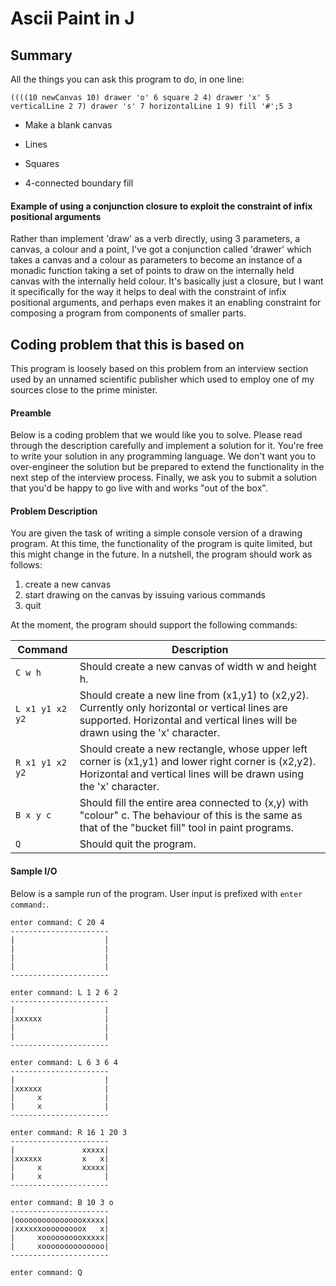 # Ascii Paint in J

## Summary

All the things you can ask this program to do, in one line:

```
((((10 newCanvas 10) drawer 'o' 6 square 2 4) drawer 'x' 5 verticalLine 2 7) drawer 's' 7 horizontalLine 1 9) fill '#';5 3
```

- Make a blank canvas

- Lines

- Squares

- 4-connected boundary fill

#### Example of using a conjunction closure to exploit the constraint of infix positional arguments

Rather than implement 'draw' as a verb directly, using 3 parameters, a canvas,
a colour and a point, I've got a conjunction called 'drawer' which takes a
canvas and a colour as parameters to become an instance of a monadic function
taking a set of points to draw on the internally held canvas with the
internally held colour. It's basically just a closure, but I want it
specifically for the way it helps to deal with the constraint of infix
positional arguments, and perhaps even makes it an enabling constraint for
composing a program from components of smaller parts.

## Coding problem that this is based on

This program is loosely based on this problem from an interview section used by
an unnamed scientific publisher which used to employ one of my sources close to
the prime minister.

#### Preamble

Below is a coding problem that we would like you to solve. Please read through
the description carefully and implement a solution for it. You're free to write
your solution in any programming language. We don't want you to over-engineer
the solution but be prepared to extend the functionality in the next step of
the interview process. Finally, we ask you to submit a solution that you'd be
happy to go live with and works "out of the box".

#### Problem Description

You are given the task of writing a simple console version of a drawing program.
At this time, the functionality of the program is quite limited, but this might
change in the future. In a nutshell, the program should work as follows:

1. create a new canvas
2. start drawing on the canvas by issuing various commands
3. quit

At the moment, the program should support the following commands:

 Command         | Description                                         
-----------------|-----------------------------------------------------
 `C w h`	     | Should create a new canvas of width w and height h.                  
 `L x1 y1 x2 y2` | Should create a new line from (x1,y1) to (x2,y2). Currently only horizontal or vertical lines are supported. Horizontal and vertical lines will be drawn using the 'x' character.
 `R x1 y1 x2 y2` | Should create a new rectangle, whose upper left corner is (x1,y1) and lower right corner is (x2,y2). Horizontal and vertical lines will be drawn using the 'x' character.             
 `B x y c`	     | Should fill the entire area connected to (x,y) with "colour" c. The behaviour of this is the same as that of the "bucket fill" tool in paint programs.                                           
 `Q`             | Should quit the program.                                          

#### Sample I/O

Below is a sample run of the program. User input is prefixed with `enter command:`.

    enter command: C 20 4
    ----------------------
    |                    |
    |                    |
    |                    |
    |                    |
    ----------------------
    
    enter command: L 1 2 6 2
    ----------------------
    |                    |
    |xxxxxx              |
    |                    |
    |                    |
    ----------------------
    
    enter command: L 6 3 6 4
    ----------------------
    |                    |
    |xxxxxx              |
    |     x              |
    |     x              |
    ----------------------
    
    enter command: R 16 1 20 3
    ----------------------
    |               xxxxx|
    |xxxxxx         x   x|
    |     x         xxxxx|
    |     x              |
    ----------------------
    
    enter command: B 10 3 o
    ----------------------
    |oooooooooooooooxxxxx|
    |xxxxxxooooooooox   x|
    |     xoooooooooxxxxx|
    |     xoooooooooooooo|
    ----------------------
    
    enter command: Q
